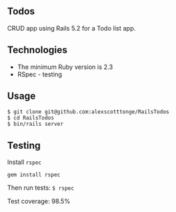 ## Todos

CRUD app using Rails 5.2 for a Todo list app.

## Technologies
- The minimum Ruby version is 2.3
- RSpec - testing

## Usage
```
$ git clone git@github.com:alexscotttonge/RailsTodos
$ cd RailsTodos
$ bin/rails server
```

## Testing

Install ```rspec```

```gem install rspec```

Then run tests:
```$ rspec```

Test coverage: 98.5%
